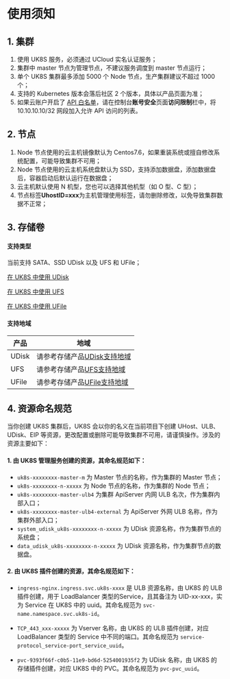 # 使用须知

## 1. 集群

1. 使用 UK8S 服务，必须通过 UCloud 实名认证服务；
2. 集群中 master 节点为管理节点，不建议服务调度到 master 节点运行；
3. 单个 UK8S 集群最多添加 5000 个 Node 节点，生产集群建议不超过 1000 个；
4. 支持的 Kubernetes 版本会落后社区 2 个版本，具体以产品页面为准；
5. 如果云账户开启了 [API 白名单](https://console.ucloud.cn/uaccount/userinfo)，请在控制台**账号安全**页面**访问限制**栏中，将
   10.10.10.10/32 网段加入允许 API 访问的列表。

## 2. 节点

1. Node 节点使用的云主机镜像默认为 Centos7.6，如果重装系统或擅自修改系统配置，可能导致集群不可用；
2. Node 节点使用的云主机系统盘默认为 SSD，支持添加数据盘，添加数据盘后，容器启动后默认运行在数据盘；
3. 云主机默认使用 N 机型，您也可以选择其他机型（如 O 型、C 型）；
4. 节点标签**UhostID=xxx**为主机管理使用标签，请勿删除修改，以免导致集群数据不正常；

## 3. 存储卷

#### 支持类型
当前支持 SATA、SSD UDisk 以及 UFS 和 UFile；

   [在 UK8S 中使用 UDisk](uk8s/volume/udisk)

   [在 UK8S 中使用 UFS](uk8s/volume/ufs)

   [在 UK8S 中使用 UFile](uk8s/volume/ufile)

#### 支持地域

| 产品    | 地域                                       |
| ----- | ---------------------------------------- |
| UDisk | 请参考存储产品[UDisk支持地域](https://docs.ucloud.cn/udisk/introduction/limit) |
| UFS   | 请参考存储产品[UFS支持地域](https://docs.ucloud.cn/ufs/ufs_manual_instruction/region) |
| UFile | 请参考存储产品[UFile支持地域](https://docs.ucloud.cn/ufile/introduction/limit) |

## 4. 资源命名规范

当你创建 UK8S 集群后，UK8S 会以你的名义在当前项目下创建 UHost、ULB、UDisk、EIP 等资源，更改配置或删除可能导致集群不可用，请谨慎操作。涉及的资源主要如下：

#### 1. 由 UK8S 管理服务创建的资源，其命名规范如下：

* `uk8s-xxxxxxxx-master-m` 为 Master 节点的名称，作为集群的 Master 节点；
* `uk8s-xxxxxxxx-n-xxxxx` 为 Node 节点的名称，作为集群的 Node 节点；
* `uk8s-xxxxxxxx-master-ulb4` 为集群 ApiServer 内网 ULB 名次，作为集群内部入口；
* `uk8s-xxxxxxxx-master-ulb4-external` 为 ApiServer 外网 ULB 名称，作为集群外部入口；
* `system_udisk_uk8s-xxxxxxxx-n-xxxxx` 为 UDisk 资源名称，作为集群节点的系统盘；
* `data_udisk_uk8s-xxxxxxxx-n-xxxxx` 为 UDisk 资源名称，作为集群节点的数据盘。

#### 2. 由 UK8S 插件创建的资源，其命名规范如下：

* `ingress-nginx.ingress.svc.uk8s-xxxx` 是 ULB 资源名称，由 UK8S 的 ULB 插件创建，用于 LoadBalancer 类型的Service，且其备注为 UID-xx-xxx，实为 Service 在 UK8S 中的 uuid。其命名规范为 `svc-name.namespace.svc.uk8s-id`。

* `TCP_443_xxx-xxxxx` 为 Vserver 名称，由 UK8S 的 ULB 插件创建，对应 LoadBalancer 类型的 Service 中不同的端口。其命名规范为 `service-protocol_service-port_service_uuid`。

* `pvc-9393f66f-c0b5-11e9-bd6d-5254001935f2` 为 UDisk 名称，由 UK8S 的存储插件创建，对应 UK8S 中的 PVC。其命名规范为
`pvc-pvc_uuid`。

